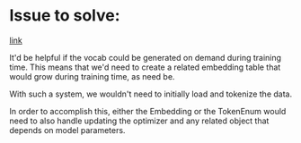 # Issue to solve:

[link](https://github.com/PetrochukM/PyTorch-NLP/issues/109)

 It'd be helpful if the vocab could be generated on demand during training time. This means that we'd need to create a related embedding table that would grow during training time, as need be.

With such a system, we wouldn't need to initially load and tokenize the data.

In order to accomplish this, either the Embedding or the TokenEnum would need to also handle updating the optimizer and any related object that depends on model parameters.